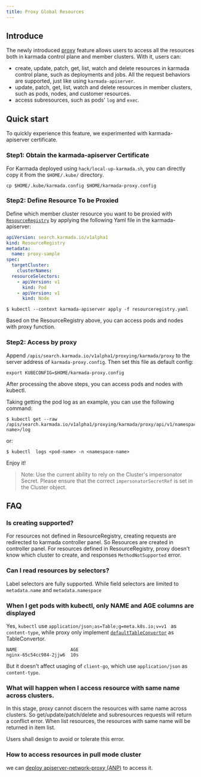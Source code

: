 ```yaml
---
title: Proxy Global Resources
---
```


## Introduce

The newly introduced [proxy](https://github.com/karmada-io/karmada/blob/master/docs/proposals/resource-aggregation-proxy/README.md) feature allows users to access all the resources both in karmada control plane and member clusters. With it, users can:

- create, update, patch, get, list, watch and delete resources in karmada control plane, such as deployments and jobs. All the request behaviors are supported, just like using `karmada-apiserver`.
- update, patch, get, list, watch and delete resources in member clusters, such as pods, nodes, and customer resources.
- access subresources, such as pods' `log` and `exec`.

## Quick start

To quickly experience this feature, we experimented with karmada-apiserver certificate.

### Step1: Obtain the karmada-apiserver Certificate

For Karmada deployed using `hack/local-up-karmada.sh`, you can directly copy it from the `$HOME/.kube/` directory.

```shell
cp $HOME/.kube/karmada.config $HOME/karmada-proxy.config
```

### Step2: Define Resource To be Proxied

Define which member cluster resource you want to be proxied with [`ResourceRegistry`](https://github.com/karmada-io/karmada/tree/master/docs/proposals/caching#define-the-scope-of-the-cached-resource) by applying the following Yaml file in the karmada-apiserver:

```yaml
apiVersion: search.karmada.io/v1alpha1
kind: ResourceRegistry
metadata:
  name: proxy-sample
spec:
  targetCluster:
    clusterNames:
  resourceSelectors:
    - apiVersion: v1
      kind: Pod
    - apiVersion: v1
      kind: Node
```

```shell
$ kubectl --context karmada-apiserver apply -f resourceregistry.yaml
```

Based on the ResourceRegistry above, you can access pods and nodes with proxy function.

### Step2: Access by proxy

Append `/apis/search.karmada.io/v1alpha1/proxying/karmada/proxy` to the server address of `karmada-proxy.config`. Then set this file as default config:

```shell
export KUBECONFIG=$HOME/karmada-proxy.config
```

After processing the above steps, you can access pods and nodes with kubectl.

Taking getting the pod log as an example, you can use the following command:

```shell
$ kubectl get --raw /apis/search.karmada.io/v1alpha1/proxying/karmada/proxy/api/v1/namespaces/<ns>/pods/<pod-name>/log
```

or:

```shell
$ kubectl  logs <pod-name> -n <namespace-name>
```

Enjoy it!

> Note: Use the current ability to rely on the Cluster's impersonator Secret. Please ensure that the correct `impersonatorSecretRef` is set in the Cluster object.

## FAQ

### Is creating supported?

For resources not defined in ResourceRegistry, creating requests are redirected to karmada controller panel. So Resources are created in controller panel.
For resources defined in ResourceRegistry, proxy doesn't know which cluster to create, and responses `MethodNotSupported` error.

### Can I read resources by selectors?

Label selectors are fully supported. While field selectors are limited to `metadata.name` and `metadata.namespace`

### When I get pods with kubectl, only NAME and AGE columns are displayed

Yes, `kubectl` use `application/json;as=Table;g=meta.k8s.io;v=v1 ` as `content-type`, while proxy only implement [`defaultTableConvertor`](https://github.com/karmada-io/karmada/blob/614e28508336d6c03a938ce1bf0678dafef034f0/vendor/k8s.io/apiserver/pkg/registry/rest/table.go#L38-L40) as TableConvertor.

```
NAME                    AGE
nginx-65c54cc984-2jjw6  10s
```

But it doesn't affect usaging of `client-go`, which use `application/json` as `content-type`.

### What will happen when I access resource with same name across clusters.

In this stage, proxy cannot discern the resources with same name across clusters. So get/update/patch/delete and subresources requests will return a conflict error. When list resources, the resources with same name will be returned in item list.

Users shall design to avoid or tolerate this error.

### How to access resources in pull mode cluster

we can [deploy apiserver-network-proxy (ANP)](../clustermanager/working-with-anp.md) to access it.
